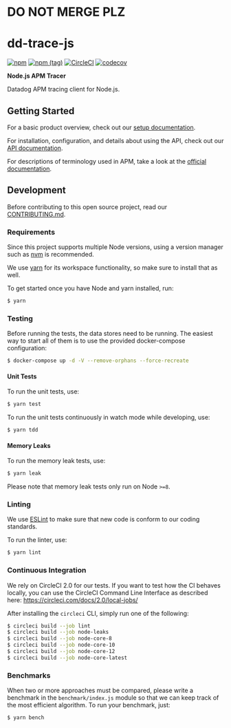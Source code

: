 # DO NOT MERGE PLZ

# dd-trace-js

[![npm](https://img.shields.io/npm/v/dd-trace.svg?colorB=blue)](https://www.npmjs.com/package/dd-trace)
[![npm (tag)](https://img.shields.io/npm/v/dd-trace/dev.svg)](https://www.npmjs.com/package/dd-trace/v/dev)
[![CircleCI](https://circleci.com/gh/DataDog/dd-trace-js.svg?style=shield)](https://circleci.com/gh/DataDog/dd-trace-js)
[![codecov](https://codecov.io/gh/DataDog/dd-trace-js/branch/master/graph/badge.svg)](https://codecov.io/gh/DataDog/dd-trace-js)

**Node.js APM Tracer**

Datadog APM tracing client for Node.js.

## Getting Started

For a basic product overview, check out our [setup documentation](https://docs.datadoghq.com/tracing/languages/nodejs/).

For installation, configuration, and details about using the API, check out our [API documentation](https://datadog.github.io/dd-trace-js).

For descriptions of terminology used in APM, take a look at the [official documentation](https://docs.datadoghq.com/tracing/visualization/).

## Development

Before contributing to this open source project, read our [CONTRIBUTING.md](https://github.com/DataDog/dd-trace-js/blob/master/CONTRIBUTING.md).

### Requirements

Since this project supports multiple Node versions, using a version
manager such as [nvm](https://github.com/creationix/nvm) is recommended.

We use [yarn](https://yarnpkg.com/) for its workspace functionality, so make sure to install that as well.

To get started once you have Node and yarn installed, run:

```sh
$ yarn
```

### Testing

Before running the tests, the data stores need to be running.
The easiest way to start all of them is to use the provided
docker-compose configuration:

```sh
$ docker-compose up -d -V --remove-orphans --force-recreate
```

#### Unit Tests

To run the unit tests, use:

```sh
$ yarn test
```

To run the unit tests continuously in watch mode while developing, use:

```sh
$ yarn tdd
```

#### Memory Leaks

To run the memory leak tests, use:

```sh
$ yarn leak
```

Please note that memory leak tests only run on Node `>=8`.

### Linting

We use [ESLint](https://eslint.org) to make sure that new code is
conform to our coding standards.

To run the linter, use:

```sh
$ yarn lint
```

### Continuous Integration

We rely on CircleCI 2.0 for our tests. If you want to test how the CI behaves
locally, you can use the CircleCI Command Line Interface as described here:
https://circleci.com/docs/2.0/local-jobs/

After installing the `circleci` CLI, simply run one of the following:

```sh
$ circleci build --job lint
$ circleci build --job node-leaks
$ circleci build --job node-core-8
$ circleci build --job node-core-10
$ circleci build --job node-core-12
$ circleci build --job node-core-latest
```

### Benchmarks

When two or more approaches must be compared, please write a benchmark
in the `benchmark/index.js` module so that we can keep track of the
most efficient algorithm. To run your benchmark, just:

```sh
$ yarn bench
```
